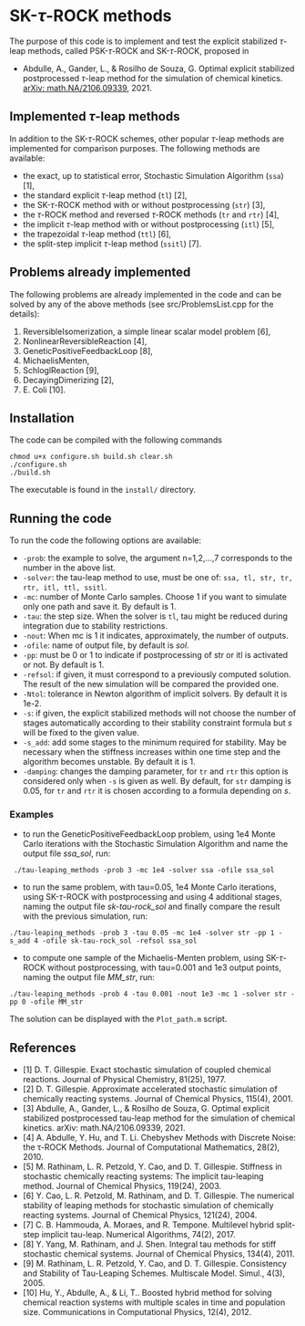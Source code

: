 # SK-$\tau$-ROCK methods
The purpose of this code is to implement and test the explicit stabilized $\tau$-leap methods, called PSK-$\tau$-ROCK and SK-$\tau$-ROCK, proposed in
- Abdulle, A., Gander, L., & Rosilho de Souza, G. Optimal explicit stabilized postprocessed $\tau$-leap method for the simulation of chemical kinetics. [arXiv: math.NA/2106.09339](https://arxiv.org/abs/2106.09339), 2021.

## Implemented $\tau$-leap methods
In addition to the SK-$\tau$-ROCK schemes, other popular $\tau$-leap methods are implemented for comparison purposes. 
The following methods are available:
- the exact, up to statistical error, Stochastic Simulation Algorithm (`ssa`) [1],
- the standard explicit $\tau$-leap method (`tl`) [2],
- the SK-$\tau$-ROCK method with or without postprocessing (`str`) [3],
- the $\tau$-ROCK method and reversed $\tau$-ROCK methods (`tr` and `rtr`) [4],
- the implicit $\tau$-leap method with or without postprocessing (`itl`) [5],
- the trapezoidal $\tau$-leap method (`ttl`) [6],
- the split-step implicit $\tau$-leap method (`ssitl`) [7].

## Problems already implemented
The following problems are already implemented in the code and can be solved by any of the above methods (see src/ProblemsList.cpp for the details):
 1) ReversibleIsomerization, a simple linear scalar model problem [6],
 2) NonlinearReversibleReaction [4],
 3) GeneticPositiveFeedbackLoop [8],
 4) MichaelisMenten,
 5) SchloglReaction [9],
 6) DecayingDimerizing [2],
 7) E. Coli [10].
 
 ## Installation
 The code can be compiled with the following commands
 ```
 chmod u+x configure.sh build.sh clear.sh
 ./configure.sh
 ./build.sh
 ```
 The executable is found in the ``install/`` directory.
 
 ## Running the code
 
To run the code the following options are available:
- `-prob`: the example to solve, the argument n=1,2,...,7 corresponds to the number in the above list.
- `-solver`: the tau-leap method to use, must be one of: `ssa, tl, str, tr, rtr, itl, ttl, ssitl`.
- `-mc`: number of Monte Carlo samples. Choose 1 if you want to simulate only one path and save it. By default is 1.
- `-tau`: the step size. When the solver is `tl`, tau might be reduced during integration due to stability restrictions.
- `-nout`: When mc is 1 it indicates, approximately, the number of outputs.
- `-ofile`: name of output file, by default is _sol_.
- `-pp`: must be 0 or 1 to indicate if postprocessing of str or itl is activated or not. By default is 1.
- `-refsol`: if given, it must correspond to a previously computed solution. The result of the new simulation will be compared the provided one.
- `-Ntol`: tolerance in Newton algorithm of implicit solvers. By default it is 1e-2.
- `-s`: if given, the explicit stabilized methods will not choose the number of stages automatically according to their stability constraint formula but $s$ will be fixed to the given value.
- `-s_add`: add some stages to the minimum required for stability. May be necessary when the stiffness increases within one time step and the algorithm becomes unstable. By default it is 1.
- `-damping`: changes the damping parameter, for `tr` and `rtr` this option is considered only when `-s` is given as well. By default, for `str` damping is 0.05, for `tr` and `rtr` it is chosen according to a formula depending on $s$.

### Examples 
- to run the GeneticPositiveFeedbackLoop problem, using 1e4 Monte Carlo iterations with the Stochastic Simulation Algorithm and name the output file _ssa_sol_, run:
```
 ./tau-leaping_methods -prob 3 -mc 1e4 -solver ssa -ofile ssa_sol
 ```
- to run the same problem, with tau=0.05, 1e4 Monte Carlo iterations, using SK-$\tau$-ROCK with postprocessing and using 4 additional stages, naming the output file _sk-tau-rock_sol_ and finally compare the result with the previous simulation, run:
```
./tau-leaping_methods -prob 3 -tau 0.05 -mc 1e4 -solver str -pp 1 -s_add 4 -ofile sk-tau-rock_sol -refsol ssa_sol
```
- to compute one sample of the Michaelis-Menten problem, using SK-$\tau$-ROCK without postprocessing, with tau=0.001 and 1e3 output points, naming the output file _MM_str_, run:
```
./tau-leaping_methods -prob 4 -tau 0.001 -nout 1e3 -mc 1 -solver str -pp 0 -ofile MM_str
```
The solution can be displayed with the `Plot_path.m` script.

## References
- [1] D. T. Gillespie. Exact stochastic simulation of coupled chemical reactions. Journal of Physical Chemistry, 81(25), 1977.
- [2] D. T. Gillespie. Approximate accelerated stochastic simulation of chemically reacting systems. Journal of Chemical Physics, 115(4), 2001.
- [3] Abdulle, A., Gander, L., & Rosilho de Souza, G. Optimal explicit stabilized postprocessed tau-leap method for the simulation of chemical kinetics. arXiv: math.NA/2106.09339, 2021.
- [4] A. Abdulle, Y. Hu, and T. Li. Chebyshev Methods with Discrete Noise: the τ-ROCK Methods. Journal of Computational Mathematics, 28(2), 2010.
- [5] M. Rathinam, L. R. Petzold, Y. Cao, and D. T. Gillespie. Stiffness in stochastic chemically reacting systems: The implicit tau-leaping method. Journal of Chemical Physics, 119(24), 2003.
- [6] Y. Cao, L. R. Petzold, M. Rathinam, and D. T. Gillespie. The numerical stability of leaping methods for stochastic simulation of chemically reacting systems. Journal of Chemical Physics, 121(24), 2004.
- [7] C. B. Hammouda, A. Moraes, and R. Tempone. Multilevel hybrid split-step implicit tau-leap. Numerical Algorithms, 74(2), 2017.
- [8] Y. Yang, M. Rathinam, and J. Shen. Integral tau methods for stiff stochastic chemical systems. Journal of Chemical Physics, 134(4), 2011.
- [9] M. Rathinam, L. R. Petzold, Y. Cao, and D. T. Gillespie. Consistency and Stability of Tau-Leaping Schemes. Multiscale Model. Simul., 4(3), 2005.
- [10] Hu, Y., Abdulle, A., & Li, T.. Boosted hybrid method for solving chemical reaction systems with multiple scales in time and population size. Communications in Computational Physics, 12(4), 2012.
